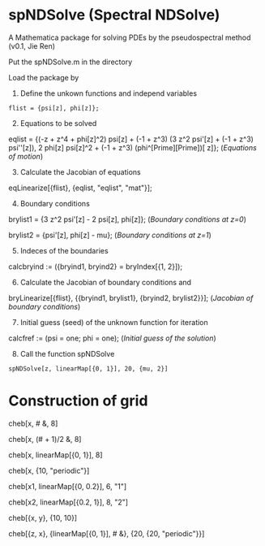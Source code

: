 # spNDSolve (Spectral NDSolve)
A Mathematica package for solving PDEs by the pseudospectral method (v0.1, Jie Ren)

Put the spNDSolve.m in the directory

Load the package by

1. Define the unkown functions and independ variables

```
flist = {psi[z], phi[z]};
```

2. Equations to be solved

eqlist = {(-z + z^4 + phi[z]^2) psi[z] + (-1 + z^3) (3 z^2 psi'[z] + (-1 + z^3) psi''[z]), 
   2 phi[z] psi[z]^2 + (-1 + z^3) (phi^\[Prime]\[Prime])[
      z]}; (*Equations of motion*)

3. Calculate the Jacobian of equations

eqLinearize[{flist}, {eqlist, "eqlist", "mat"}];

4. Boundary conditions

brylist1 = {3 z^2 psi'[z] - 2 psi[z], phi[z]}; (*Boundary conditions at z=0*)

brylist2 = {psi'[z], phi[z] - mu}; (*Boundary conditions at z=1*)

5. Indeces of the boundaries

calcbryind := ({bryind1, bryind2} = bryIndex[{1, 2}]);

6. Calculate the Jacobian of boundary conditions and 

bryLinearize[{flist}, {{bryind1, brylist1}, {bryind2, brylist2}}]; (*Jacobian of boundary conditions*)

7. Initial guess (seed) of the unknown function for iteration

calcfref := (psi = one; phi = one);  (*Initial guess of the solution*)

8. Call the function spNDSolve
```
spNDSolve[z, linearMap[{0, 1}], 20, {mu, 2}]
```

# Construction of grid

cheb[x, # &, 8]

cheb[x, (# + 1)/2 &, 8]

cheb[x, linearMap[{0, 1}], 8]

cheb[x, {10, "periodic"}]

cheb[x1, linearMap[{0, 0.2}], 6, "1"]

cheb[x2, linearMap[{0.2, 1}], 8, "2"]

cheb[{x, y}, {10, 10}]

cheb[{z, x}, {linearMap[{0, 1}], # &}, {20, {20, "periodic"}}]
